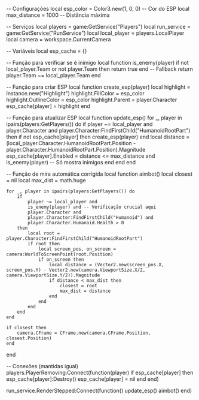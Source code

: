 -- Configurações
local esp_color = Color3.new(1, 0, 0) -- Cor do ESP
local max_distance = 1000 -- Distância máxima

-- Serviços
local players = game:GetService("Players")
local run_service = game:GetService("RunService")
local local_player = players.LocalPlayer
local camera = workspace.CurrentCamera

-- Variáveis
local esp_cache = {}

-- Função para verificar se é inimigo
local function is_enemy(player)
    if not local_player.Team or not player.Team then return true end -- Fallback
    return player.Team ~= local_player.Team
end

-- Função para criar ESP
local function create_esp(player)
    local highlight = Instance.new("Highlight")
    highlight.FillColor = esp_color
    highlight.OutlineColor = esp_color
    highlight.Parent = player.Character
    esp_cache[player] = highlight
end

-- Função para atualizar ESP
local function update_esp()
    for _, player in ipairs(players:GetPlayers()) do
        if player ~= local_player and player.Character and player.Character:FindFirstChild("HumanoidRootPart") then
            if not esp_cache[player] then
                create_esp(player)
            end
            local distance = (local_player.Character.HumanoidRootPart.Position - player.Character.HumanoidRootPart.Position).Magnitude
            esp_cache[player].Enabled = distance <= max_distance and is_enemy(player) -- Só mostra inimigos
        end
    end
end

-- Função de mira automática corrigida
local function aimbot()
    local closest = nil
    local max_dist = math.huge
    
    for _, player in ipairs(players:GetPlayers()) do
        if 
            player ~= local_player and
            is_enemy(player) and -- Verificação crucial aqui
            player.Character and
            player.Character:FindFirstChild("Humanoid") and
            player.Character.Humanoid.Health > 0 
        then
            local root = player.Character:FindFirstChild("HumanoidRootPart")
            if root then
                local screen_pos, on_screen = camera:WorldToScreenPoint(root.Position)
                if on_screen then
                    local distance = (Vector2.new(screen_pos.X, screen_pos.Y) - Vector2.new(camera.ViewportSize.X/2, camera.ViewportSize.Y/2)).Magnitude
                    if distance < max_dist then
                        closest = root
                        max_dist = distance
                    end
                end
            end
        end
    end
    
    if closest then
        camera.CFrame = CFrame.new(camera.CFrame.Position, closest.Position)
    end
end

-- Conexões (mantidas igual)
players.PlayerRemoving:Connect(function(player)
    if esp_cache[player] then
        esp_cache[player]:Destroy()
        esp_cache[player] = nil
    end
end)

run_service.RenderStepped:Connect(function()
    update_esp()
    aimbot()
end)
